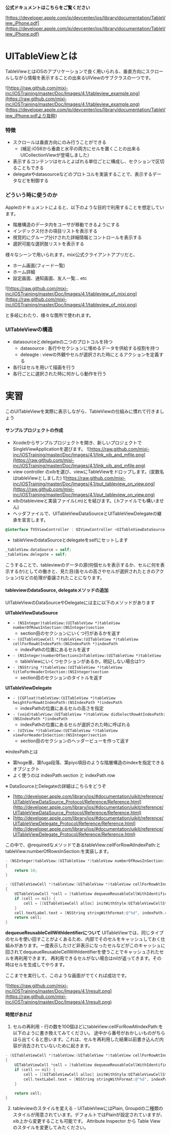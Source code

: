 **公式ドキュメントはこちらをご覧ください**

[https://developer.apple.com/jp/devcenter/ios/library/documentation/TableView_iPhone.pdf](https://developer.apple.com/jp/devcenter/ios/library/documentation/TableView_iPhone.pdf)


# UITableViewとは
TableViewとはiOSのアプリケーションで良く用いられる、垂直方向にスクロールしながら情報を表示することの出来るUIViewのサブクラスの一つです。

![https://raw.github.com/mixi-inc/iOSTraining/master/Doc/Images/4.1/tableview_example.png](https://raw.github.com/mixi-inc/iOSTraining/master/Doc/Images/4.1/tableview_example.png)
(https://developer.apple.com/jp/devcenter/ios/library/documentation/TableView_iPhone.pdfより抜粋)

### 特徴
- スクロールは垂直方向にのみ行うことができる
  - (補足:iOS6から垂直と水平の両方にセルを置くことの出来るUICollectionViewが登場しました）
- 表示するコンテンツはセルとよばれる単位ごとに構成し、セクションで区切ることもできる
- delegateやdatasourceなどのプロトコルを実装することで、表示するデータなどを制御する

### どういう時に使うのか

Appleのドキュメントによると、以下のような目的で利用することを想定しています。
- 階層構造のデータ内をユーザが移動できるようにする
- インデックス付きの項目リストを表示する
- 視覚的にグループ分けされた詳細情報とコントロールを表示する
- 選択可能な選択肢リストを表示する

様々なシーンで用いられます。mixi公式クライアントアプリだと、
- ホーム画面(フィード一覧)
- ホーム詳細
- 設定画面、通知画面、友人一覧... etc

![https://raw.github.com/mixi-inc/iOSTraining/master/Doc/Images/4.1/tableview_of_mixi.png](https://raw.github.com/mixi-inc/iOSTraining/master/Doc/Images/4.1/tableview_of_mixi.png)

と多岐にわたり、様々な箇所で使われます。

### UITableViewの構造

- datasourceとdelegateの二つのプロトコルを持つ
  - datasource : 各行やセクションに埋めるデータを供給する役割を持つ
  - deleagte : viewの外観やセルが選択された時にとるアクションを定義する
- 各行はセルを用いて描画を行う
- 各行ごとに選択された時に何かしら動作を行う


# 実習
このUITableViewを実際に表示しながら、TableViewの仕組みに慣れて行きましょう

#### サンプルプロジェクトの作成
- Xcodeからサンプルプロジェクトを開き、新しいプロジェクトでSingleViewApplicationを選びます。
![https://raw.github.com/mixi-inc/iOSTraining/master/Doc/Images/4.1/link_xib_and_mfile.png](https://raw.github.com/mixi-inc/iOSTraining/master/Doc/Images/4.1/link_xib_and_mfile.png)
- view controller のxibを選び、viewにTableViewをドロップします。(変数名はtableViewとしました)
![https://raw.github.com/mixi-inc/iOSTraining/master/Doc/Images/4.1/put_tableview_on_view.png](https://raw.github.com/mixi-inc/iOSTraining/master/Doc/Images/4.1/put_tableview_on_view.png)
- xibのtableviewと実装ファイル(.m)とを結びます。(.hファイルでも構いません)
- ヘッダファイルで、UITableViewDataSourceとUITableViewDelegateの継承を宣言します。
```objective-c
@interface TVSViewController : UIViewController <UITableViewDataSource, UITableViewDelegate>
```
- tableViewのdataSourceとdelegateをselfにセットします
```objective-c
_tableView.dataSource = self;
_tableView.delegate = self;
```
こうすることで、tableviewのデータの源(何個セルを表示するか、セルに何を表示するか)としての働きと、見た目(各セルの高さやセルが選択されたときのアクション)などの処理が委譲されたことになります。

#### tableviewのdataSource, delegateメソッドの追加
UITableViewのDataSourceやDelegateには主に以下のメソッドがあります

**UITableViewDataSource**

- `- (NSInteger)tableView:(UITableView *)tableView numberOfRowsInSection:(NSInteger)section`
  - section目のセクションにいくつ行があるかを返す
- `- (UITableViewCell *)tableView:(UITableView *)tableView cellForRowAtIndexPath:(NSIndexPath *)indexPath`
  - indexPathの位置にあるセルを返す
- `- (NSInteger)numberOfSectionsInTableView:(UITableView *)tableView`
  - tableViewにいくつセクションがあるか。明記しない場合は1つ
- `- (NSString *)tableView:(UITableView *)tableView titleForHeaderInSection:(NSInteger)section`
  - section目のセクションのタイトルを返す


**UITableViewDelegate**

- `- (CGFloat)tableView:(UITableView *)tableView heightForRowAtIndexPath:(NSIndexPath *)indexPath` 
  - indexPathの位置にあるセルの高さを指定
- `- (void)tableView:(UITableView *)tableView didSelectRowAtIndexPath:(NSIndexPath *)indexPath` 
  - indexPathの位置にあるセルが選択された時に呼ばれる
- `- (UIView *)tableView:(UITableView *)tableView viewForHeaderInSection:(NSInteger)section`
  - section目のセクションのヘッダービューを作って返す 

※indexPathとは
- 第hoge章、第fuga段落、第piyo項目のような階層構造のindexを指定できるオブジェクト
- よく使うのは indexPath.section と indexPath.row 

※ DataSourceとDelegateの詳細はこちらをどうぞ
- [http://developer.apple.com/library/ios/#documentation/uikit/reference/UITableViewDataSource_Protocol/Reference/Reference.html](http://developer.apple.com/library/ios/#documentation/uikit/reference/UITableViewDataSource_Protocol/Reference/Reference.html)
- [http://developer.apple.com/library/ios/#documentation/uikit/reference/UITableViewDelegate_Protocol/Reference/Reference.html](http://developer.apple.com/library/ios/#documentation/uikit/reference/UITableViewDelegate_Protocol/Reference/Reference.html)

この中で、@requiredなメソッドであるtableView:cellForRowAtIndexPath:とtableView:numberOfRowsInSection:を実装します。

```objective-c
- (NSInteger)tableView:(UITableView *)tableView numberOfRowsInSection:(NSInteger)section
{
    return 10;
}

- (UITableViewCell *)tableView:(UITableView *)tableView cellForRowAtIndexPath:(NSIndexPath *)indexPath
{
    UITableViewCell *cell = [tableView dequeueReusableCellWithIdentifier:@"Cell"];
    if (cell == nil) {
        cell = [[UITableViewCell alloc] initWithStyle:UITableViewCellStyleDefault reuseIdentifier:@"Cell"];
    }
    cell.textLabel.text = [NSString stringWithFormat:@"%d", indexPath.row]; // 何番目のセルかを表示させました
    return cell;
}
```

**dequeueReusableCellWithIdentifierについて** 
UITableViewでは、同じタイプのセルを使い回すことがよくあるため、内部でそのセルをキャッシュしておく仕組みがあります。一度表示したけど非表示になったセルなどがこのキャッシュに回されてdequeueReusableCellWithIdentifierを使うことでキャッシュされたセルを再利用できます。
再利用できるセルがない場合はnilが返ってきます。その時はセルを生成してやります。

ここまでを実行して、このような画面がでてくれば成功です。

![https://raw.github.com/mixi-inc/iOSTraining/master/Doc/Images/4.1/result.png](https://raw.github.com/mixi-inc/iOSTraining/master/Doc/Images/4.1/result.png)


#### 時間があれば
1. セルの再利用 - 
行の数を100個ほどにtableView:cellForRowAtIndexPath:を以下のように書き換えてみてください。
途中から番号がおかしいものがちらほら出てくると思います。これは、セルを再利用した結果以前書き込んだ内容が消去されていないために起きます。
```objective-c
- (UITableViewCell *)tableView:(UITableView *)tableView cellForRowAtIndexPath:(NSIndexPath *)indexPath
{
    UITableViewCell *cell = [tableView dequeueReusableCellWithIdentifier:@"Cell"];
    if (cell == nil) {
        cell = [[UITableViewCell alloc] initWithStyle:UITableViewCellStyleDefault reuseIdentifier:@"Cell"];
        cell.textLabel.text = [NSString stringWithFormat:@"%d", indexPath.row]; // 移動させた
    }

    return cell;
}
```

2. tableviewのスタイルを変える - 
UITableViewにはPlain, Groupdの二種類のスタイルが用意されています。デフォルトではPlainが設定されていますが、xib上から変更することも可能です。
Attribute Inspector から Table View のスタイルを変更してみたください。